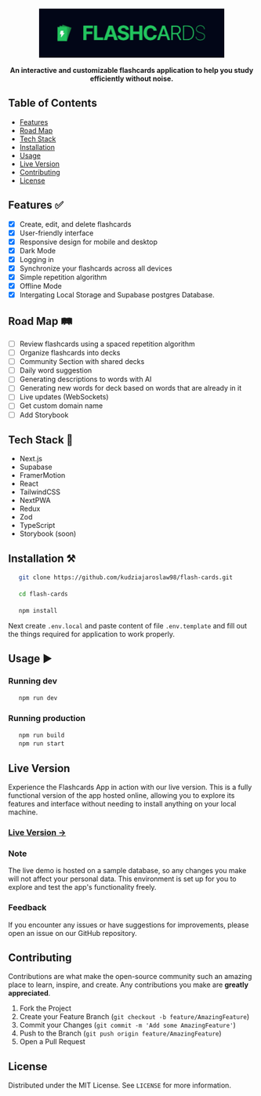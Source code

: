 <p align="center">
  <a href="https://flash-cards-sage.vercel.app/flashcards/learn"><img src="public/images/readme-flashcards-logo.png" alt="Logo" height=100></a>
  <p align="center"><b>An interactive and customizable flashcards application to help you study efficiently without noise.</b></p>
</p>

## Table of Contents

- [Features](#features)
- [Road Map](#road-map)
- [Tech Stack](#tech-stack)
- [Installation](#installation)
- [Usage](#usage)
- [Live Version](#live-demo)
- [Contributing](#contributing)
- [License](#license)

## Features ✅

- [x] Create, edit, and delete flashcards
- [x] User-friendly interface
- [x] Responsive design for mobile and desktop
- [x] Dark Mode
- [x] Logging in
- [x] Synchronize your flashcards across all devices
- [x] Simple repetition algorithm
- [x] Offline Mode
- [x] Intergating Local Storage and Supabase postgres Database.

## Road Map 🛤️

- [ ] Review flashcards using a spaced repetition algorithm
- [ ] Organize flashcards into decks
- [ ] Community Section with shared decks
- [ ] Daily word suggestion
- [ ] Generating descriptions to words with AI
- [ ] Generating new words for deck based on words that are already in it
- [ ] Live updates (WebSockets)
- [ ] Get custom domain name
- [ ] Add Storybook

## Tech Stack 🧬

- Next.js
- Supabase
- FramerMotion
- React
- TailwindCSS
- NextPWA
- Redux
- Zod
- TypeScript
- Storybook (soon)

## Installation ⚒️

```sh
   git clone https://github.com/kudziajaroslaw98/flash-cards.git

   cd flash-cards

   npm install
```

Next create `.env.local` and paste content of file `.env.template` and fill out the things required for application to work properly.

## Usage ▶️

### Running dev

```sh
   npm run dev
```

### Running production

```sh
   npm run build
   npm run start
```

## Live Version

Experience the Flashcards App in action with our live version. This is a fully functional version of the app hosted online, allowing you to explore its features and interface without needing to install anything on your local machine.

### [Live Version →](https://flash-cards-sage.vercel.app/dashboard)

### Note

The live demo is hosted on a sample database, so any changes you make will not affect your personal data. This environment is set up for you to explore and test the app's functionality freely.

### Feedback

If you encounter any issues or have suggestions for improvements, please open an issue on our GitHub repository.

## Contributing

Contributions are what make the open-source community such an amazing place to learn, inspire, and create. Any contributions you make are **greatly appreciated**.

1. Fork the Project
2. Create your Feature Branch (`git checkout -b feature/AmazingFeature`)
3. Commit your Changes (`git commit -m 'Add some AmazingFeature'`)
4. Push to the Branch (`git push origin feature/AmazingFeature`)
5. Open a Pull Request

## License

Distributed under the MIT License. See `LICENSE` for more information.
